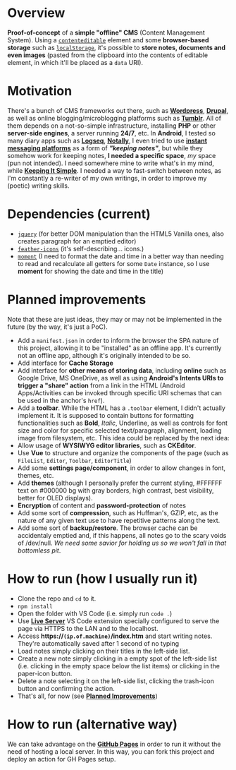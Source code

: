 # Overview
**Proof-of-concept** of a **simple "offline" CMS** (Content Management System). Using a [`contenteditable`](https://developer.mozilla.org/en-US/docs/Web/HTML/Global_attributes/contenteditable) element and some **browser-based storage** such as [`localStorage`](https://developer.mozilla.org/en-US/docs/Web/API/Window/localStorage), it's possible to **store notes, documents and even images** (pasted from the clipboard into the contents of editable element, in which it'll be placed as a `data` URI).

# Motivation
There's a bunch of CMS frameworks out there, such as [**Wordpress**](https://wordpress.com/pricing/), [**Drupal**](https://www.drupal.org/), as well as online blogging/microblogging platforms such as [**Tumblr**](https://www.tumblr.com). All of them depends on a not-so-simple infrastructure, installing **PHP** or other **server-side engines**, a server running **24/7**, etc. In **Android**, I tested so many diary apps such as [**Logseq**](https://github.com/logseq/logseq), [**Notally**](https://github.com/OmGodse/Notally), I even tried to use [**instant messaging platforms**](https://telegram.org/) as a form of ***"keeping notes"***, but while they somehow work for keeping notes, **I needed a specific space**, _my_ space (pun not intended). I need somewhere mine to write what's in my mind, while [**Keeping It Simple**](https://en.wikipedia.org/wiki/KISS_principle). I needed a way to fast-switch between notes, as I'm constantly a re-writer of my own writings, in order to improve my (poetic) writing skills.  

# Dependencies (current)
- [`jquery`](https://github.com/jquery/jquery) (for better DOM manipulation than the HTML5 Vanilla ones, also creates paragraph for an emptied editor)
- [`feather-icons`](https://github.com/feathericons/feather) (it's self-describing... icons.)
- [`moment`](https://github.com/moment/moment) (I need to format the date and time in a better way than needing to read and recalculate all getters for some `Date` instance, so I use **moment** for showing the date and time in the title)

# Planned improvements
Note that these are just ideas, they may or may not be implemented in the future (by the way, it's just a PoC).

- Add a `manifest.json` in order to inform the browser the SPA nature of this project, allowing it to be "installed" as an offline app. It's currently not an offline app, although it's originally intended to be so.
- Add interface for **Cache Storage**
- Add interface for **other means of storing data**, including **online** such as Google Drive, MS OneDrive, as well as using **Android's Intents URIs to trigger a "share" action** from a link in the HTML (Android Apps/Activities can be invoked through specific URI schemas that can be used in the anchor's `href`).
- Add a **toolbar**. While the HTML has a `.toolbar` element, I didn't actually implement it. It is supposed to contain buttons for formatting functionalities such as **Bold**, *Italic*, Underline, as well as controls for font size and color for specific selected text/paragraph, alignment, loading image from filesystem, etc. This idea could be replaced by the next idea:
- Allow usage of **WYSIWYG editor libraries**, such as **CKEditor**.
- Use **Vue** to structure and organize the components of the page (such as `FileList`, `Editor`, `Toolbar`, `EditorTitle`)
- Add some **settings page/component**, in order to allow changes in font, themes, etc.
- Add **themes** (although I personally prefer the current styling, #FFFFFF text on #000000 bg with gray borders, high contrast, best visibility, better for OLED displays).
- **Encryption** of content and **password-protection** of notes
- Add some sort of **compression**, such as Huffman's, GZIP, etc, as the nature of any given text use to have repetitive patterns along the text.
- Add some sort of **backup/restore**. The browser cache can be accidentaly emptied and, if this happens, all notes go to the scary voids of /dev/null. *We need some savior for holding us so we won't fall in that bottomless pit*.

# How to run (how I usually run it)
- Clone the repo and `cd` to it.
- `npm install`
- Open the folder with VS Code (i.e. simply run `code .`)
- Use [**Live Server**](https://github.com/ritwickdey/vscode-live-server) VS Code extension specially configured to serve the page via HTTPS to the LAN and to the localhost.
- Access **https://`(ip.of.machine)`/index.htm** and start writing notes. They're automatically saved after 1 second of no typing
- Load notes simply clicking on their titles in the left-side list.
- Create a new note simply clicking in a empty spot of the left-side list (i.e. clicking in the empty space below the list items) or clicking in the paper-icon button.
- Delete a note selecting it on the left-side list, clicking the trash-icon button and confirming the action.
- That's all, for now (see [**Planned Improvements**](#planned-improvements))

# How to run (alternative way)
We can take advantage on the [**GitHub Pages**](https://pages.github.com/) in order to run it without the need of hosting a local server. In this way, you can fork this project and deploy an action for GH Pages setup.

